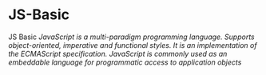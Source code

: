 # JS-Basic
JS Basic 
<i>JavaScript is a multi-paradigm programming language. Supports object-oriented, imperative and functional styles. It is an implementation of the ECMAScript specification. JavaScript is commonly used as an embeddable language for programmatic access to application objects</i>
